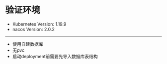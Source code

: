 # 验证环境
- Kubernetes Version: 1.19.9
- nacos Version: 2.0.2

---
- 使用自建数据库
- 无pvc
- 启动deployment前需要先导入数据库表结构
